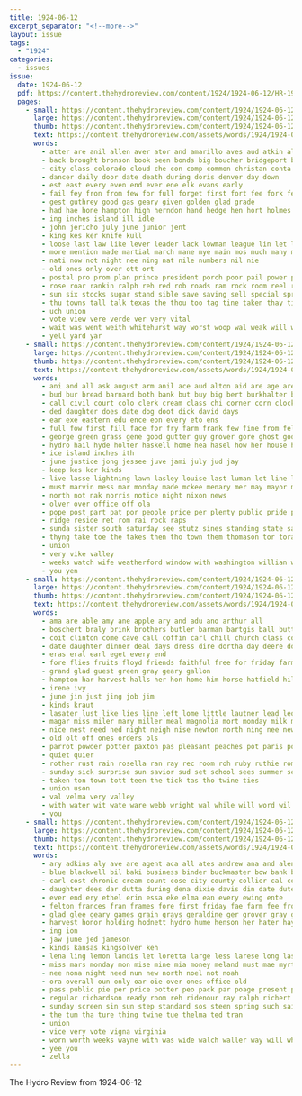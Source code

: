 ```yaml
---
title: 1924-06-12
excerpt_separator: "<!--more-->"
layout: issue
tags:
  - "1924"
categories:
  - issues
issue:
  date: 1924-06-12
  pdf: https://content.thehydroreview.com/content/1924/1924-06-12/HR-1924-06-12.pdf
  pages:
    - small: https://content.thehydroreview.com/content/1924/1924-06-12/small/HR-1924-06-12-01.jpg
      large: https://content.thehydroreview.com/content/1924/1924-06-12/large/HR-1924-06-12-01.jpg
      thumb: https://content.thehydroreview.com/content/1924/1924-06-12/thumbnails/HR-1924-06-12-01.jpg
      text: https://content.thehydroreview.com/assets/words/1924/1924-06-12/HR-1924-06-12-01.txt
      words:
        - atter are anil allen aver ator and amarillo aves aud atkin all amen alt ale
        - back brought bronson book been bonds big boucher bridgeport bros bible bolt but business bron bee bowls ben buy bach best bob
        - city class colorado cloud che con comp common christan conta cornell came come church county cause cia close citizen cane chance
        - dancer daily door date death during doris denver day down
        - est east every even end ever ene elk evans early
        - fail fey fron from few for full forget first fort fee fork felton friday fair felt firm front fellow
        - gest guthrey good gas geary given golden glad grade
        - had hae hone hampton high herndon hand hedge hen hort holmes hensley heart home hundred hydro him hot held her has hearty hea haste how
        - ing inches island ill idle
        - john jericho july june junior jent
        - king kes ker knife kull
        - loose last law like lever leader lack lowman league lin let life lane ley little larger look lead lightning later live line
        - more mention made martial march mane mye main mos much many members moni men must mesa merry mitchell morning most mountain mow mclean mildred
        - nati now not night nee ning nat nile numbers nil nie
        - old ones only over ott ort
        - postal pro prom plan prince president porch poor pail power phi pleasant people persons per ping park pounds princess prost part peak pow present
        - rose roar rankin ralph reh red rob roads ram rock room reel rec read ree range ridenour
        - sun six stocks sugar stand sible save saving sell special spring sud sunday struck schoo seen short stock sense sin story sale scott say such severe standing see session storm summer south sessions state said saturday street sayre
        - thu towns tall talk texas the thou too tag tine taken thay tice touch torn than tut train taylor thi tol town thet take tyes tho
        - uch union
        - vote view vere verde ver very vital
        - wait was went weith whitehurst way worst woop wal weak will with wil work wood worth western win wai wish wall well week
        - yell yard yar
    - small: https://content.thehydroreview.com/content/1924/1924-06-12/small/HR-1924-06-12-02.jpg
      large: https://content.thehydroreview.com/content/1924/1924-06-12/large/HR-1924-06-12-02.jpg
      thumb: https://content.thehydroreview.com/content/1924/1924-06-12/thumbnails/HR-1924-06-12-02.jpg
      text: https://content.thehydroreview.com/assets/words/1924/1924-06-12/HR-1924-06-12-02.txt
      words:
        - ani and all ask august arm anil ace aud alton aid are age area aue ang
        - bud bur bread barnard both bank but buy big bert burkhalter bull brother been beckham business billy baysinger branson
        - call civil court colo clerk cream class chi corner corn clock clyde carr carrie cling calle county colorado carn cedar cash can cari
        - ded daughter does date dog doot dick david days
        - ear exe eastern edu ence eon every eto ens
        - full fow first fill face for fry farm frank few fine from fels
        - george green grass gene good gutter guy grover gore ghost goor grow gat gon
        - hydro hail hyde holter haskell home hea hasel how her house had homes hoe henke halls hard held
        - ice island inches ith
        - june justice jong jessee juve jami july jud jay
        - keep kes kor kinds
        - live lasse lightning lawn lasley louise last luman let line large lines light lake loyd
        - must marvin mess mar monday made mckee menary mer may mayor morning many myers mele mccollum miller mir more mound
        - north not nak norris notice night nixon news
        - olver over office off ola
        - pope post part pat por people price per plenty public pride princess pais pleasant
        - ridge reside ret rom rai rock raps
        - sunda sister south saturday see stutz sines standing state sasser sand sunday small sheriff springs shall storm subject school street she service scarth sack show special sun sid sia sea
        - thyng take toe the takes then tho town them thomason tor tora tates trial tin
        - union
        - very vike valley
        - weeks watch wife weatherford window with washington willian williams was way weary will wit wind
        - you yen
    - small: https://content.thehydroreview.com/content/1924/1924-06-12/small/HR-1924-06-12-03.jpg
      large: https://content.thehydroreview.com/content/1924/1924-06-12/large/HR-1924-06-12-03.jpg
      thumb: https://content.thehydroreview.com/content/1924/1924-06-12/thumbnails/HR-1924-06-12-03.jpg
      text: https://content.thehydroreview.com/assets/words/1924/1924-06-12/HR-1924-06-12-03.txt
      words:
        - ama are able amy ane apple ary and adu ano arthur all
        - boschert braly brink brothers butler barman bartgis ball butter but bright better bir binder bethel beans bran bible breen binde black burl business
        - coit clinton come cave call coffin carl chill church class coe city cant con charlie car
        - date daughter dinner deal days dress dire dortha day deere doctor death dewey
        - eras eral earl eget every end
        - fore flies fruits floyd friends faithful free for friday farmer fountain fost fruit filmore fleeman fill furnish frank fine fell ford few far
        - grand glad guest green gray geary gallon
        - hampton har harvest halls her hon home him horse hatfield hil had hot house has hax
        - irene ivy
        - june jin just jing job jim
        - kinds kraut
        - lasater lust like lies line left lome little lautner lead leo leh large leveque
        - magar miss miler mary miller meal magnolia mort monday milk made meas melton moore myrtle merle mission measles minton macke
        - nice nest need ned night neigh nise newton north ning nee new not
        - old olt off ones orders ols
        - parrot powder potter paxton pas pleasant peaches pot paris pork per postal pope porch pauline ping pill present pounds
        - quiet quier
        - rother rust rain rosella ran ray rec room roh ruby ruthie rom ruth raymond read roy rube real rex reber
        - sunday sick surprise sun savior sud set school sees summer seath service study somes start saturday sister sarr straw sauer she sam seed store sickles shirts sale son see stay socks smith
        - taken ton town tott teen the tick tas tho twine ties
        - union uson
        - val velma very valley
        - with water wit wate ware webb wright wal while will word wil want week went warkentin was work war way west wyatt wire wala williams
        - you
    - small: https://content.thehydroreview.com/content/1924/1924-06-12/small/HR-1924-06-12-04.jpg
      large: https://content.thehydroreview.com/content/1924/1924-06-12/large/HR-1924-06-12-04.jpg
      thumb: https://content.thehydroreview.com/content/1924/1924-06-12/thumbnails/HR-1924-06-12-04.jpg
      text: https://content.thehydroreview.com/assets/words/1924/1924-06-12/HR-1924-06-12-04.txt
      words:
        - ary adkins aly ave are agent aca all ates andrew ana and alen aid ang
        - blue blackwell bil baki business binder buckmaster bow bank bond better brunt below back buyers biel been boers bros baptist bant bier bin bas bay ber
        - carl cost chronic cream count cose city county collier cal cole carnegie cousin chet cheap church cay chance
        - daughter dees dar dutta during dena dixie davis din date dute day
        - ever end ery ethel erin essa eke elma ean every ewing ente
        - felton frances fran frames fore first friday fae farm fee from firth few for frida famous
        - glad glee geary games grain grays geraldine ger grover gray gave ghent
        - harvest honor holding hodnett hydro hume henson her hater hay hampton house hutto hinton
        - ing ion
        - jaw june jed jameson
        - kinds kansas kingsolver keh
        - lena ling lemon landis let loretta large less larese long last lee loc little ligh lenore lang labs lab len left
        - miss mars monday mon mise mine mia money meland must mae myrtle made
        - nee nona night need nun new north noel not noah
        - ora overall oun only oar oie over ones office old
        - pass public pie per price potter peo pack par poage present place pope pastor paylor
        - regular richardson ready room reh ridenour ray ralph richert ruhl res
        - sunday screen sin sun step standard sos steen spring such said scott sie sale school store ser stockton saturday stange sek see sayre special state street stock sam seer small
        - the tum tha ture thing twine tue thelma ted tran
        - union
        - vice very vote vigna virginia
        - worn worth weeks wayne with was wide walch waller way will while wee wen weatherford west write went
        - yee you
        - zella
---
```


The Hydro Review from 1924-06-12

<!--more-->

